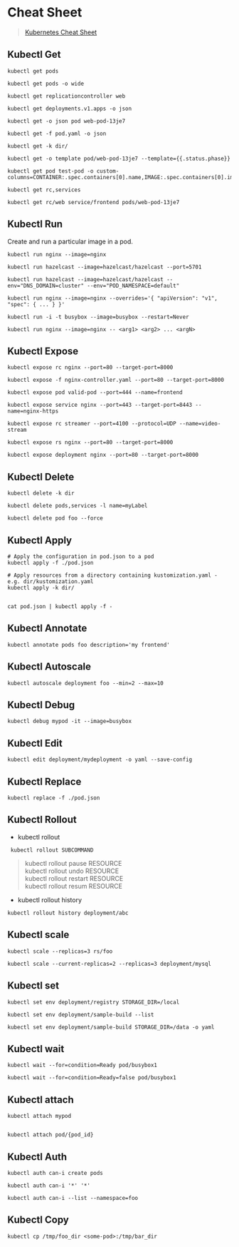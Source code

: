 # Cheat Sheet 

> [Kubernetes Cheat Sheet](https://kubernetes.io/docs/reference/generated/kubectl/kubectl-commands#-strong-getting-started-strong-)


## Kubectl Get 

```shell
kubectl get pods

kubectl get pods -o wide

kubectl get replicationcontroller web

kubectl get deployments.v1.apps -o json

kubectl get -o json pod web-pod-13je7

kubectl get -f pod.yaml -o json

kubectl get -k dir/

kubectl get -o template pod/web-pod-13je7 --template={{.status.phase}}

kubectl get pod test-pod -o custom-columns=CONTAINER:.spec.containers[0].name,IMAGE:.spec.containers[0].image

kubectl get rc,services

kubectl get rc/web service/frontend pods/web-pod-13je7
```

## Kubectl Run 

Create and run a particular image in a pod.

```shell
kubectl run nginx --image=nginx

kubectl run hazelcast --image=hazelcast/hazelcast --port=5701

kubectl run hazelcast --image=hazelcast/hazelcast --env="DNS_DOMAIN=cluster" --env="POD_NAMESPACE=default"

kubectl run nginx --image=nginx --overrides='{ "apiVersion": "v1", "spec": { ... } }'

kubectl run -i -t busybox --image=busybox --restart=Never

kubectl run nginx --image=nginx -- <arg1> <arg2> ... <argN>
```

## Kubectl Expose 

```shell
kubectl expose rc nginx --port=80 --target-port=8000

kubectl expose -f nginx-controller.yaml --port=80 --target-port=8000

kubectl expose pod valid-pod --port=444 --name=frontend

kubectl expose service nginx --port=443 --target-port=8443 --name=nginx-https

kubectl expose rc streamer --port=4100 --protocol=UDP --name=video-stream

kubectl expose rs nginx --port=80 --target-port=8000

kubectl expose deployment nginx --port=80 --target-port=8000
```

## Kubectl Delete 

```shell 
kubectl delete -k dir

kubectl delete pods,services -l name=myLabel

kubectl delete pod foo --force
```

## Kubectl Apply 

```shell
# Apply the configuration in pod.json to a pod
kubectl apply -f ./pod.json

# Apply resources from a directory containing kustomization.yaml - e.g. dir/kustomization.yaml
kubectl apply -k dir/


cat pod.json | kubectl apply -f -
```

## Kubectl Annotate 

```shell
kubectl annotate pods foo description='my frontend'
```

## Kubectl Autoscale 

```shell
kubectl autoscale deployment foo --min=2 --max=10
```


## Kubectl Debug 

```shell
kubectl debug mypod -it --image=busybox
```

## Kubectl Edit 

```shell
kubectl edit deployment/mydeployment -o yaml --save-config
```

## Kubectl Replace 

```shell
kubectl replace -f ./pod.json
```


## Kubectl Rollout 


- kubectl rollout

```shell 
 kubectl rollout SUBCOMMAND
```

> kubectl rollout pause RESOURCE   
> kubectl rollout undo RESOURCE   
> kubectl rollout restart RESOURCE   
> kubectl rollout resum RESOURCE 


- kubectl rollout history 

```shell
kubectl rollout history deployment/abc
```

## Kubectl scale 

```shell
kubectl scale --replicas=3 rs/foo

kubectl scale --current-replicas=2 --replicas=3 deployment/mysql
```

## Kubectl set

```shell
kubectl set env deployment/registry STORAGE_DIR=/local

kubectl set env deployment/sample-build --list

kubectl set env deployment/sample-build STORAGE_DIR=/data -o yaml
```

## Kubectl wait

```shell
kubectl wait --for=condition=Ready pod/busybox1

kubectl wait --for=condition=Ready=false pod/busybox1
```

## Kubectl attach 

```shell
kubectl attach mypod


kubectl attach pod/{pod_id}
```


## Kubectl Auth 

```shell
kubectl auth can-i create pods

kubectl auth can-i '*' '*'

kubectl auth can-i --list --namespace=foo
```


## Kubectl Copy

```shell
kubectl cp /tmp/foo_dir <some-pod>:/tmp/bar_dir
```